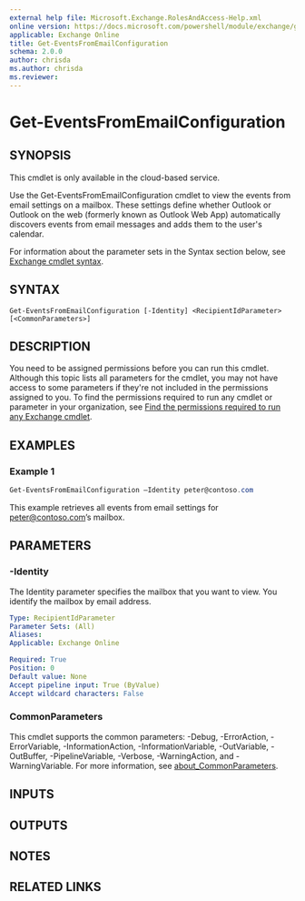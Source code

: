 ```yaml
---
external help file: Microsoft.Exchange.RolesAndAccess-Help.xml
online version: https://docs.microsoft.com/powershell/module/exchange/get-eventsfromemailconfiguration
applicable: Exchange Online
title: Get-EventsFromEmailConfiguration
schema: 2.0.0
author: chrisda
ms.author: chrisda
ms.reviewer:
---
```


# Get-EventsFromEmailConfiguration

## SYNOPSIS
This cmdlet is only available in the cloud-based service.

Use the Get-EventsFromEmailConfiguration cmdlet to view the events from email settings on a mailbox. These settings define whether Outlook or Outlook on the web (formerly known as Outlook Web App) automatically discovers events from email messages and adds them to the user's calendar.

For information about the parameter sets in the Syntax section below, see [Exchange cmdlet syntax](https://docs.microsoft.com/powershell/exchange/exchange-cmdlet-syntax).

## SYNTAX

```
Get-EventsFromEmailConfiguration [-Identity] <RecipientIdParameter> [<CommonParameters>]
```

## DESCRIPTION
You need to be assigned permissions before you can run this cmdlet. Although this topic lists all parameters for the cmdlet, you may not have access to some parameters if they're not included in the permissions assigned to you. To find the permissions required to run any cmdlet or parameter in your organization, see [Find the permissions required to run any Exchange cmdlet](https://docs.microsoft.com/powershell/exchange/find-exchange-cmdlet-permissions).

## EXAMPLES

### Example 1
```powershell
Get-EventsFromEmailConfiguration –Identity peter@contoso.com
```

This example retrieves all events from email settings for peter@contoso.com’s mailbox.

## PARAMETERS

### -Identity
The Identity parameter specifies the mailbox that you want to view. You identify the mailbox by email address.

```yaml
Type: RecipientIdParameter
Parameter Sets: (All)
Aliases:
Applicable: Exchange Online

Required: True
Position: 0
Default value: None
Accept pipeline input: True (ByValue)
Accept wildcard characters: False
```

### CommonParameters
This cmdlet supports the common parameters: -Debug, -ErrorAction, -ErrorVariable, -InformationAction, -InformationVariable, -OutVariable, -OutBuffer, -PipelineVariable, -Verbose, -WarningAction, and -WarningVariable. For more information, see [about_CommonParameters](https://go.microsoft.com/fwlink/p/?LinkID=113216).

## INPUTS

###  

## OUTPUTS

###  

## NOTES

## RELATED LINKS
